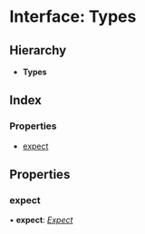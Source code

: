 
# Interface: Types

## Hierarchy

* **Types**

## Index

### Properties

* [expect](_lab_21_0_0_index_d_.types.types.md#expect)

## Properties

###  expect

• **expect**: *[Expect](_lab_21_0_0_index_d_.types.expect.md)*
